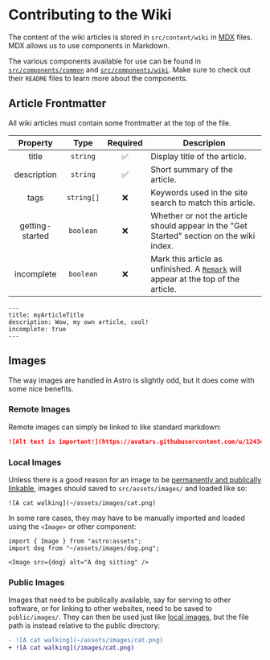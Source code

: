 # Contributing to the Wiki

The content of the wiki articles is stored in `src/content/wiki` in [MDX](https://mdxjs.com/) files. MDX allows us to use components in Markdown.

The various components available for use can be found in [`src/components/common`](../src/components/common/) and [`src/components/wiki`](../src/components/wiki/). Make sure to check out their `README` files to learn more about the components.

## Article Frontmatter

All wiki articles must contain some frontmatter at the top of the file.

|    Property     |    Type    | Required | Descripion                                                                                                                  |
| :-------------: | :--------: | :------: | --------------------------------------------------------------------------------------------------------------------------- |
|      title      |  `string`  |    ✅    | Display title of the article.                                                                                               |
|   description   |  `string`  |    ✅    | Short summary of the article.                                                                                               |
|      tags       | `string[]` |    ❌    | Keywords used in the site search to match this article.                                                                     |
| getting-started | `boolean`  |    ❌    | Whether or not the article should appear in the "Get Started" section on the wiki index.                                    |
|   incomplete    | `boolean`  |    ❌    | Mark this article as unfinished. A [`Remark`](../src/components/common/Remark.astro) will appear at the top of the article. |

```mdx
---
title: myArticleTitle
description: Wow, my own article, cool!
incomplete: true
---
```

## Images

The way images are handled in Astro is slightly odd, but it does come with some nice benefits.

### Remote Images

Remote images can simply be linked to like standard markdown:

```md
![Alt text is important!](https://avatars.githubusercontent.com/u/124349233)
```

### Local Images

Unless there is a good reason for an image to be [permanently and publically linkable](#public-images), images should saved to `src/assets/images/` and loaded like so:

```astro
![A cat walking](~/assets/images/cat.png)
```

In some rare cases, they may have to be manually imported and loaded using the `<Image>` or other component:

```astro
import { Image } from "astro:assets";
import dog from "~/assets/images/dog.png";

<Image src={dog} alt="A dog sitting" />
```

### Public Images
Images that need to be publically available, say for serving to other software, or for linking to other websites, need to be saved to `public/images/`. They can then be used just like [local images](#local-images), but the file path is instead relative to the public directory:

```diff
- ![A cat walking](~/assets/images/cat.png)
+ ![A cat walking](/images/cat.png)
```
